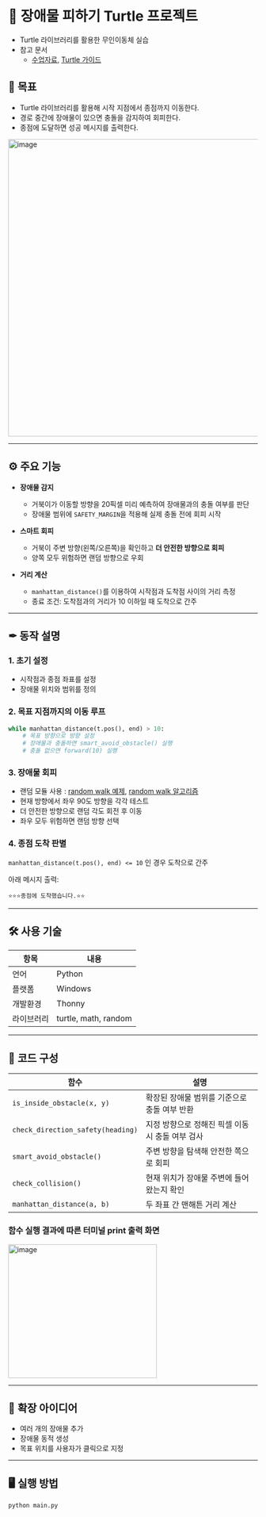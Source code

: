 # 🐢 장애물 피하기 Turtle 프로젝트

- Turtle 라이브러리를 활용한 무인이동체 실습
- 참고 문서
  - [수업자료](https://github.com/AntonSangho/Yoenhee_Turtle_Algorithm?tab=readme-ov-file), [Turtle 가이드](https://realpython.com/beginners-guide-python-turtle/)

## 📌 목표

- Turtle 라이브러리를 활용해 시작 지점에서 종점까지 이동한다.
- 경로 중간에 장애물이 있으면 충돌을 감지하여 회피한다.
- 종점에 도달하면 성공 메시지를 출력한다.

<img width="600" height="600" alt="image" src="https://github.com/user-attachments/assets/ef44035b-02d5-4583-ba0c-6129c143ef5a" />


---

## ⚙ 주요 기능

- **장애물 감지**
  - 거북이가 이동할 방향을 20픽셀 미리 예측하여 장애물과의 충돌 여부를 판단
  - 장애물 범위에 `SAFETY_MARGIN`을 적용해 실제 충돌 전에 회피 시작

- **스마트 회피**
  - 거북이 주변 방향(왼쪽/오른쪽)을 확인하고 **더 안전한 방향으로 회피**
  - 양쪽 모두 위험하면 랜덤 방향으로 우회

- **거리 계산**
  - `manhattan_distance()`를 이용하여 시작점과 도착점 사이의 거리 측정
  - 종료 조건: 도착점과의 거리가 10 이하일 때 도착으로 간주

---

## ✒ 동작 설명

### 1. 초기 설정
- 시작점과 종점 좌표를 설정
- 장애물 위치와 범위를 정의

### 2. 목표 지점까지의 이동 루프
```python
while manhattan_distance(t.pos(), end) > 10:
    # 목표 방향으로 방향 설정
    # 장애물과 충돌하면 smart_avoid_obstacle() 실행
    # 충돌 없으면 forward(10) 실행
```
### 3. 장애물 회피
- 랜덤 모듈 사용 : [random walk 예제](https://github.com/AntonSangho/Yoenhee_Turtle_Algorithm/blob/main/src/RandomWalk.py), [random walk 알고리즘](https://docs.google.com/document/d/1XtgF4Mkcv21kcJLRaYREweeYseLt7yUV1PJQSDsEOvs/edit?tab=t.0#heading=h.7da2awjb30ox)
- 현재 방향에서 좌우 90도 방향을 각각 테스트
- 더 안전한 방향으로 랜덤 각도 회전 후 이동
- 좌우 모두 위험하면 랜덤 방향 선택

### 4. 종점 도착 판별
`manhattan_distance(t.pos(), end) <= 10` 인 경우 도착으로 간주

아래 메시지 출력:
```
⭐⭐⭐종점에 도착했습니다.⭐⭐
```

---

## 🛠 사용 기술
| 항목  | 내용 |
| ------ | ---- |
| 언어 | Python  |
| 플랫폼 | Windows  |
| 개발환경 | Thonny  |
| 라이브러리 | turtle, math, random|

---

## 🧱 코드 구성

| 함수 | 설명 |
|------|------|
| `is_inside_obstacle(x, y)` | 확장된 장애물 범위를 기준으로 충돌 여부 반환 |
| `check_direction_safety(heading)` | 지정 방향으로 정해진 픽셀 이동 시 충돌 여부 검사 |
| `smart_avoid_obstacle()` | 주변 방향을 탐색해 안전한 쪽으로 회피 |
| `check_collision()` | 현재 위치가 장애물 주변에 들어왔는지 확인 |
| `manhattan_distance(a, b)` | 두 좌표 간 맨해튼 거리 계산 |

### 함수 실행 결과에 따른 터미널 print 출력 화면
<img width="300" height="270" alt="image" src="https://github.com/user-attachments/assets/382fd1bf-914b-47ca-b586-7853c9b14646" />

---

## 🙌 확장 아이디어

- 여러 개의 장애물 추가
- 장애물 동적 생성
- 목표 위치를 사용자가 클릭으로 지정

--- 
## 🖥 실행 방법


```bash
python main.py
